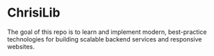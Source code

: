 # ChrisiLib
The goal of this repo is to learn and implement modern, best-practice technologies for building scalable backend services and responsive websites.

